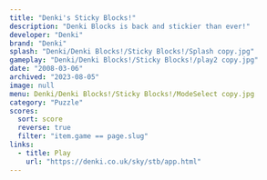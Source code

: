 ```yaml
---
title: "Denki's Sticky Blocks!"
description: "Denki Blocks is back and stickier than ever!"
developer: "Denki"
brand: "Denki"
splash: "Denki/Denki Blocks!/Sticky Blocks!/Splash copy.jpg"
gameplay: "Denki/Denki Blocks!/Sticky Blocks!/play2 copy.jpg"
date: "2008-03-06"
archived: "2023-08-05"
image: null
menu: Denki/Denki Blocks!/Sticky Blocks!/ModeSelect copy.jpg
category: "Puzzle"
scores:
  sort: score
  reverse: true
  filter: "item.game == page.slug"
links:
  - title: Play
    url: "https://denki.co.uk/sky/stb/app.html"
---
```

